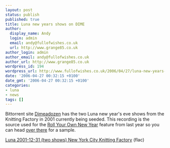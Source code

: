 ```yaml
---
layout: post
status: publish
published: true
title: Luna new years shows on DIME
author:
  display_name: Andy
  login: admin
  email: andy@fullofwishes.co.uk
  url: http://www.grange85.co.uk
author_login: admin
author_email: andy@fullofwishes.co.uk
author_url: http://www.grange85.co.uk
wordpress_id: 194
wordpress_url: http://www.fullofwishes.co.uk/2006/04/27/luna-new-years-shows-on-dime/
date: '2006-04-27 00:32:15 +0100'
date_gmt: '2006-04-27 00:32:15 +0100'
categories:
- luna
- news
tags: []
---
```

<p>Bittorrent site <a href="http://www.dimeadozen.org">Dimeadozen</a> has the two Luna new year's eve shows from the Knitting Factory in 2001 currently being seeded. This recording is the source used for the <a href="http://www.grange85.co.uk/galaxie/index.php?article_id=128">Roll Your Own New Year</a> feature from last year so you can head <a href="http://www.grange85.co.uk/galaxie/index.php?article_id=128">over there</a> for a sample.</p>
<p><a href="http://www.dimeadozen.org/torrents-details.php?id=93205">Luna 2001-12-31 (two shows) New York City Knitting Factory</a> (flac)</p>
